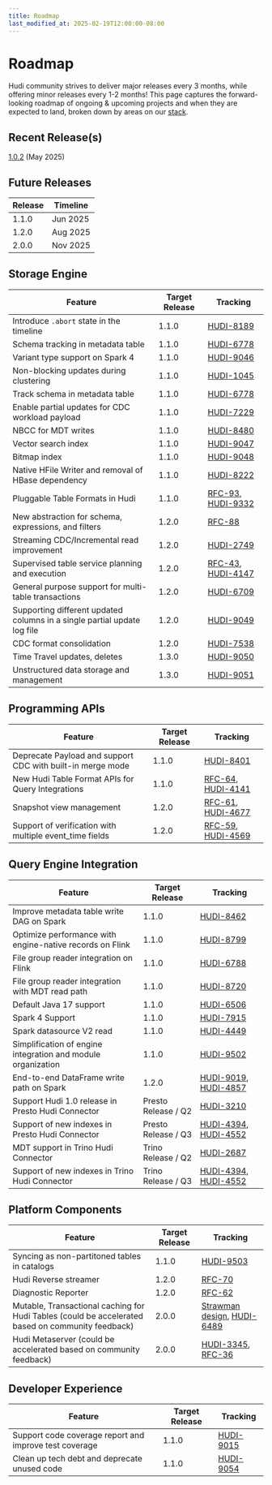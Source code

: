 ```yaml
---
title: Roadmap
last_modified_at: 2025-02-19T12:00:00-08:00
---
```

# Roadmap

Hudi community strives to deliver major releases every 3 months, while offering minor releases every 1-2 months!
This page captures the forward-looking roadmap of ongoing & upcoming projects and when they are expected to land, broken
down by areas on our [stack](/docs/hudi_stack).

## Recent Release(s)

[1.0.2](/releases/release-1.0.2) (May 2025)

## Future Releases

| Release | Timeline  |
|---------|-----------|
| 1.1.0   | Jun 2025  |
| 1.2.0   | Aug 2025  |
| 2.0.0   | Nov 2025  |


## Storage Engine

| Feature                                              | Target Release | Tracking                                                                                                                                                                       |
|------------------------------------------------------|----------------|--------------------------------------------------------------------------------------------------------------------------------------------------------------------------------|
| Introduce `.abort` state in the timeline             | 1.1.0          | [HUDI-8189](https://issues.apache.org/jira/browse/HUDI-8189) |
| Schema tracking in metadata table                    | 1.1.0          | [HUDI-6778](https://issues.apache.org/jira/browse/HUDI-6778) |
| Variant type support on Spark 4                      | 1.1.0          | [HUDI-9046](https://issues.apache.org/jira/browse/HUDI-9046) |
| Non-blocking updates during clustering               | 1.1.0          | [HUDI-1045](https://issues.apache.org/jira/browse/HUDI-1045)                                                                                                                   |
| Track schema in metadata table                       | 1.1.0          | [HUDI-6778](https://issues.apache.org/jira/browse/HUDI-6778)                                                                                                                   |
| Enable partial updates for CDC workload payload      | 1.1.0          | [HUDI-7229](https://issues.apache.org/jira/browse/HUDI-7229)                                                                                                                   |
| NBCC for MDT writes                                  | 1.1.0          | [HUDI-8480](https://issues.apache.org/jira/browse/HUDI-8480) |
| Vector search index                                  | 1.1.0          | [HUDI-9047](https://issues.apache.org/jira/browse/HUDI-9047) |
| Bitmap index                                         | 1.1.0          | [HUDI-9048](https://issues.apache.org/jira/browse/HUDI-9048) |
| Native HFile Writer and removal of HBase dependency  | 1.1.0          | [HUDI-8222](https://issues.apache.org/jira/browse/HUDI-8222) |
| Pluggable Table Formats in Hudi                      | 1.1.0          | [RFC-93, HUDI-9332](https://github.com/apache/hudi/blob/master/rfc/rfc-93/rfc-93.md) |
| New abstraction for schema, expressions, and filters | 1.2.0          | [RFC-88](https://github.com/apache/hudi/pull/12795) |
| Streaming CDC/Incremental read improvement           | 1.2.0          | [HUDI-2749](https://issues.apache.org/jira/browse/HUDI-2749) |
| Supervised table service planning and execution      | 1.2.0          | [RFC-43](https://github.com/apache/hudi/pull/4309), [HUDI-4147](https://issues.apache.org/jira/browse/HUDI-4147)                                                               |
| General purpose support for multi-table transactions | 1.2.0          | [HUDI-6709](https://issues.apache.org/jira/browse/HUDI-6709) |
| Supporting different updated columns in a single partial update log file | 1.2.0          | [HUDI-9049](https://issues.apache.org/jira/browse/HUDI-9049) |
| CDC format consolidation                             | 1.2.0          | [HUDI-7538](https://issues.apache.org/jira/browse/HUDI-7538) |
| Time Travel updates, deletes                         | 1.3.0          | [HUDI-9050](https://issues.apache.org/jira/browse/HUDI-9050) |
| Unstructured data storage and management             | 1.3.0          | [HUDI-9051](https://issues.apache.org/jira/browse/HUDI-9051)|


## Programming APIs

| Feature                                                 | Target Release | Tracking                                                                                                                   |
|---------------------------------------------------------|----------------|----------------------------------------------------------------------------------------------------------------------------|
| Deprecate Payload and support CDC with built-in merge mode | 1.1.0       | [HUDI-8401](https://issues.apache.org/jira/browse/HUDI-8401) |
| New Hudi Table Format APIs for Query Integrations       | 1.1.0          | [RFC-64](https://github.com/apache/hudi/pull/7080), [HUDI-4141](https://issues.apache.org/jira/browse/HUDI-4141)           |
| Snapshot view management                                | 1.2.0          | [RFC-61](https://github.com/apache/hudi/pull/6576), [HUDI-4677](https://issues.apache.org/jira/browse/HUDI-4677)           |
| Support of verification with multiple event_time fields | 1.2.0          | [RFC-59](https://github.com/apache/hudi/pull/6382), [HUDI-4569](https://issues.apache.org/jira/browse/HUDI-4569)           |


## Query Engine Integration

| Feature                                                 | Target Release | Tracking                                                                                                                                                                                 |
|---------------------------------------------------------|----------------|------------------------------------------------------------------------------------------------------------------------------------------------------------------------------------------|
| Improve metadata table write DAG on Spark               | 1.1.0          | [HUDI-8462](https://issues.apache.org/jira/browse/HUDI-8462) |
| Optimize performance with engine-native records on Flink | 1.1.0          | [HUDI-8799](https://issues.apache.org/jira/browse/HUDI-8799) |
| File group reader integration on Flink                  | 1.1.0          | [HUDI-6788](https://issues.apache.org/jira/browse/HUDI-6788) |
| File group reader integration with MDT read path        | 1.1.0          | [HUDI-8720](https://issues.apache.org/jira/browse/HUDI-8720) |
| Default Java 17 support 	                              | 1.1.0	         | [HUDI-6506](https://issues.apache.org/jira/browse/HUDI-6506)                                                                                                                             |
| Spark 4 Support	                                      | 1.1.0	         | [HUDI-7915](https://issues.apache.org/jira/browse/HUDI-7915)                                                                                                                             |
| Spark datasource V2 read                                | 1.1.0          | [HUDI-4449](https://issues.apache.org/jira/browse/HUDI-4449)                                                                                                                             |
| Simplification of engine integration and module organization | 1.1.0          | [HUDI-9502](https://issues.apache.org/jira/browse/HUDI-9502) |
| End-to-end DataFrame write path on Spark                | 1.2.0          | [HUDI-9019](https://issues.apache.org/jira/browse/HUDI-9019), [HUDI-4857](https://issues.apache.org/jira/browse/HUDI-4857) |
| Support Hudi 1.0 release in Presto Hudi Connector       | Presto Release / Q2 | [HUDI-3210](https://issues.apache.org/jira/browse/HUDI-3210) |
| Support of new indexes in Presto Hudi Connector         | Presto Release / Q3 | [HUDI-4394](https://issues.apache.org/jira/browse/HUDI-4394), [HUDI-4552](https://issues.apache.org/jira/browse/HUDI-4552) |
| MDT support in Trino Hudi Connector                     | Trino Release / Q2 | [HUDI-2687](https://issues.apache.org/jira/browse/HUDI-2687) |
| Support of new indexes in Trino Hudi Connector          | Trino Release / Q3 | [HUDI-4394](https://issues.apache.org/jira/browse/HUDI-4394), [HUDI-4552](https://issues.apache.org/jira/browse/HUDI-4552) |

## Platform Components

| Feature                                                                                           | Target Release | Tracking                                                                                                                               |
|---------------------------------------------------------------------------------------------------|----------------|----------------------------------------------------------------------------------------------------------------------------------------|
| Syncing as non-partitoned tables in catalogs             | 1.1.0          | [HUDI-9503](https://issues.apache.org/jira/browse/HUDI-9503) |
| Hudi Reverse streamer                                                                             | 1.2.0          | [RFC-70](https://github.com/apache/hudi/pull/9040)                                                                                      |
| Diagnostic Reporter                                                                               | 1.2.0          | [RFC-62](https://github.com/apache/hudi/pull/6600)                                                                        |
| Mutable, Transactional caching for Hudi Tables (could be accelerated based on community feedback) | 2.0.0          | [Strawman design](https://docs.google.com/presentation/d/1QBgLw11TM2Qf1KUESofGrQDb63EuggNCpPaxc82Kldo/edit#slide=id.gf7e0551254_0_5), [HUDI-6489](https://issues.apache.org/jira/browse/HUDI-6489) |
| Hudi Metaserver (could be accelerated based on community feedback)                                | 2.0.0          | [HUDI-3345](https://issues.apache.org/jira/browse/HUDI-3345), [RFC-36](https://github.com/apache/hudi/pull/4718) |


## Developer Experience
| Feature                                                 | Target Release | Tracking                                 |
|---------------------------------------------------------|----------------|------------------------------------------|
| Support code coverage report and improve test coverage  | 1.1.0          | [HUDI-9015](https://issues.apache.org/jira/browse/HUDI-9015) |
| Clean up tech debt and deprecate unused code            | 1.1.0          | [HUDI-9054](https://issues.apache.org/jira/browse/HUDI-9054) |